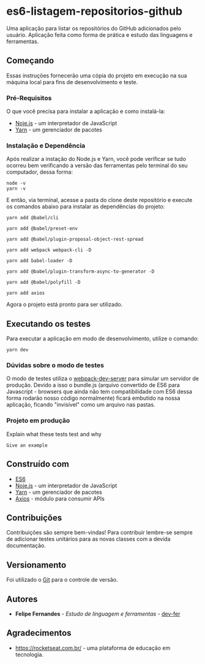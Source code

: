 # es6-listagem-repositorios-github
Uma aplicação para listar os repositórios do GitHub adicionados pelo usuário. Aplicação feita como forma de prática e estudo das linguagens e ferramentas.

## Começando

Essas instruções fornecerão uma cópia do projeto em execução na sua máquina local para fins de desenvolvimento e teste.

### Pré-Requisitos

O que você precisa para instalar a aplicação e como instalá-la:


* [Noje.js](https://nodejs.org/en/) - um interpretador de JavaScript 
* [Yarn](https://yarnpkg.com/getting-started/install) - um gerenciador de pacotes



### Instalação e Dependência

Após realizar a instação do Node.js e Yarn, você pode verificar se tudo ocorreu bem verificando a versão das ferramentas pelo terminal do seu computador, dessa forma:

```
node -v
yarn -v
```

E então, via terminal, acesse a pasta do clone deste repositório e execute os comandos abaixo para instalar as dependências do projeto:

```
yarn add @babel/cli

yarn add @babel/preset-env

yarn add @babel/plugin-proposal-object-rest-spread

yarn add webpack webpack-cli -D

yarn add babel-loader -D

yarn add @babel/plugin-transform-async-to-generator -D

yarn add @babel/polyfill -D

yarn add axios
```

Agora o projeto está pronto para ser utilizado.

## Executando os testes

Para executar a aplicação em modo de desenvolvimento, utilize o comando:

```
yarn dev
```

### Dúvidas sobre o modo de testes

O modo de testes utiliza o [webpack-dev-server](https://www.npmjs.com/package/webpack-dev-server) para simular um servidor de produção.
Devido a isso o bundle.js (arquivo convertido de ES6 para Javascript - browsers que ainda não tem compatibilidade com ES6 dessa forma rodarão nosso código normalmente) ficará embutido na nossa aplicação, ficando "invisível" como um arquivo nas pastas.

### Projeto em produção

Explain what these tests test and why

```
Give an example
```

## Construído com

* [ES6](https://www.w3schools.com/js/js_es6.asp)
* [Noje.js](https://nodejs.org/en/) - um interpretador de JavaScript 
* [Yarn](https://yarnpkg.com/getting-started/install) - um gerenciador de pacotes
* [Axios](https://github.com/axios/axios) - módulo para consumir APIs

## Contribuições

Contribuições são sempre bem-vindas! Para contribuir lembre-se sempre de adicionar testes unitários para as novas classes com a devida documentação.

## Versionamento

Foi utilizado o [Git](https://git-scm.com/) para o controle de versão.

## Autores

* **Felipe Fernandes** - *Estudo de linguagem e ferramentas* - [dev-fer](https://github.com/dev-fer)

## Agradecimentos

* https://rocketseat.com.br/ - uma plataforma de educação em tecnologia.


